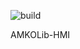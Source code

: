 ![build](https://github.com/IndustrialBrains/AMKOLib-HMI/actions/workflows/build.yml/badge.svg)

AMKOLib-HMI
